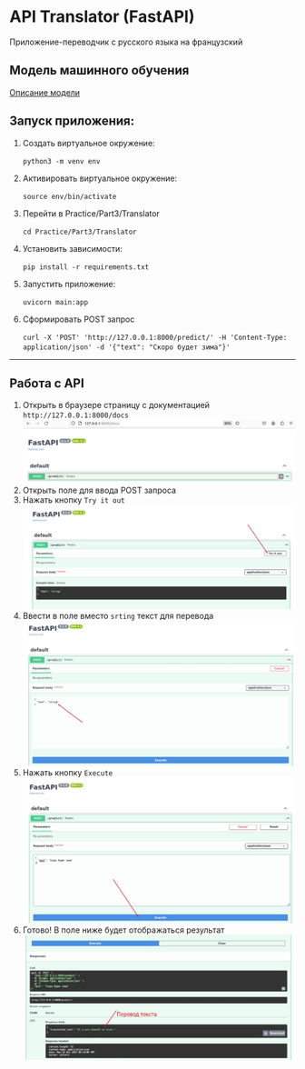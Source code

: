 # API Translator (FastAPI)

Приложение-переводчик с русского языка на французский

## Модель машинного обучения

[Описание модели](https://huggingface.co/Helsinki-NLP/opus-mt-ru-fr)

## Запуск приложения:

1. Создать виртуальное окружение:

    `python3 -m venv env`

2. Активировать виртуальное окружение:

    `source env/bin/activate`

3. Перейти в Practice/Part3/Translator
   
    `cd Practice/Part3/Translator`
   
4. Установить зависимости:

    `pip install -r requirements.txt`
   
5. Запустить приложение:

    `uvicorn main:app`

6. Cформировать POST запрос

    `curl -X 'POST' 'http://127.0.0.1:8000/predict/' -H 'Content-Type: application/json' -d '{"text": "Скоро будет зима"}'`

---
## Работа с API

1. Открыть в браузере страницу с документацией `http://127.0.0.1:8000/docs`
   ![1 Скриншот](https://github.com/KateProxa/Practice/blob/main/Part3/Translator/img/1%20skrin.jpg)
2. Открыть поле для ввода POST запроса
3. Нажать кнопку `Try it out`
   ![2 Скриншот](https://github.com/KateProxa/Practice/blob/main/Part3/Translator/img/2%20skrin.jpg)
4. Ввести в поле вместо `srting` текст для перевода
   ![3 Скриншот](https://github.com/KateProxa/Practice/blob/main/Part3/Translator/img/3%20skrin.jpg)
5. Нажать кнопку `Execute`
   ![4 Скриншот](https://github.com/KateProxa/Practice/blob/main/Part3/Translator/img/4%20skrin.jpg)
6. Готово! В поле ниже будет отображаться результат
   ![5 Скриншот](https://github.com/KateProxa/Practice/blob/main/Part3/Translator/img/5%20skrin.jpg)
   
